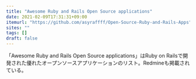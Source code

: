```yaml
---
title: "Awesome Ruby and Rails Open Source applications"
date: 2021-02-09T17:31:31+09:00
itemurl: "https://github.com/asyraffff/Open-Source-Ruby-and-Rails-Apps"
sites: ""
tags: []
draft: false
---
```


「Awesome Ruby and Rails Open Source applications」はRuby on Railsで開発された優れたオープンソースアプリケーションのリスト。Redmineも掲載されている。
